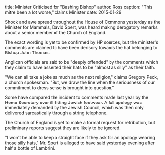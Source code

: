 title: Minister Criticised for "Bashing Bishop"
author: Ross
caption: "This mitre been a lot worse," claims Minister
date: 2015-01-29

Shock and awe spread throughout the House of Commons yesterday as the Minister
for Mammals, David Spert, was heard making derogatory remarks about a senior
member of the Church of England.

The exact wording is yet to be confirmed by HP sources, but the minister's
comments are claimed to have been derisory towards the hat belonging to Bishop
John Thomas.

Anglican officials are said to be "deeply offended" by the comments which they
claim to have asserted their hats to be "almost as silly" as their faith.

"We can all take a joke as much as the next religion," claims Gregory Peck, a
church spokesman. "But, we draw the line when the seriousness of our commitment
to dress sense is brought into question."

Some have compared the incident to comments made last year by the Home Secretary
over ill-fitting  Jewish footwear. A full apology was immediately demanded by
the Jewish Council, which was then only delivered sarcastically through a string
telephone.

The Church of England is yet to make a formal request for retribution, but
preliminary reports suggest they are likely to be ignored.

"I won't be able to keep a straight face if they ask for an apology wearing
those silly hats," Mr. Spert is alleged to have said yesterday evening after
half a bottle of Lambrini.
